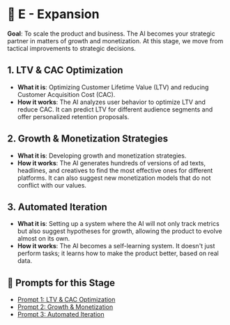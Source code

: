 # 🚀 E - Expansion

**Goal**: To scale the product and business. The AI becomes your strategic partner in matters of growth and monetization. At this stage, we move from tactical improvements to strategic decisions.

## 1. LTV & CAC Optimization

-   **What it is**: Optimizing Customer Lifetime Value (LTV) and reducing Customer Acquisition Cost (CAC).
-   **How it works**: The AI analyzes user behavior to optimize LTV and reduce CAC. It can predict LTV for different audience segments and offer personalized retention proposals.

## 2. Growth & Monetization Strategies

-   **What it is**: Developing growth and monetization strategies.
-   **How it works**: The AI generates hundreds of versions of ad texts, headlines, and creatives to find the most effective ones for different platforms. It can also suggest new monetization models that do not conflict with our values.

## 3. Automated Iteration

-   **What it is**: Setting up a system where the AI will not only track metrics but also suggest hypotheses for growth, allowing the product to evolve almost on its own.
-   **How it works**: The AI becomes a self-learning system. It doesn't just perform tasks; it learns how to make the product better, based on real data.

## 📝 Prompts for this Stage

-   [Prompt 1: LTV & CAC Optimization](prompts/en/E-Expansion/01-ltv-cac-optimization.md)
-   [Prompt 2: Growth & Monetization](prompts/en/E-Expansion/02-growth-monetization.md)
-   [Prompt 3: Automated Iteration](prompts/en/E-Expansion/03-automated-iteration.md)